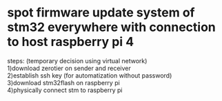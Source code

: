 # spot firmware update system of stm32 everywhere with connection to host raspberry pi 4

steps:
(temporary decision using virtual network)  
1)download zerotier on sender and receiver  
2)establish ssh key (for automatization without password)  
3)download stm32flash on raspberry pi  
4)physically connect stm to raspberry pi
